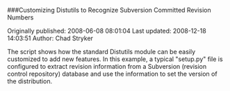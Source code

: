 ###Customizing Distutils to Recognize Subversion Committed Revision Numbers

Originally published: 2008-06-08 08:01:04
Last updated: 2008-12-18 14:03:51
Author: Chad Stryker

The script shows how the standard Distutils module can be easily customized to add new features.  In this example, a typical "setup.py" file is configured to extract revision information from a Subversion (revision control repository) database and use the information to set the version of the distribution.